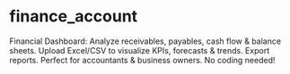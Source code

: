 # finance_account
Financial Dashboard: Analyze receivables, payables, cash flow &amp; balance sheets. Upload Excel/CSV to visualize KPIs, forecasts &amp; trends. Export reports. Perfect for accountants &amp; business owners. No coding needed!
